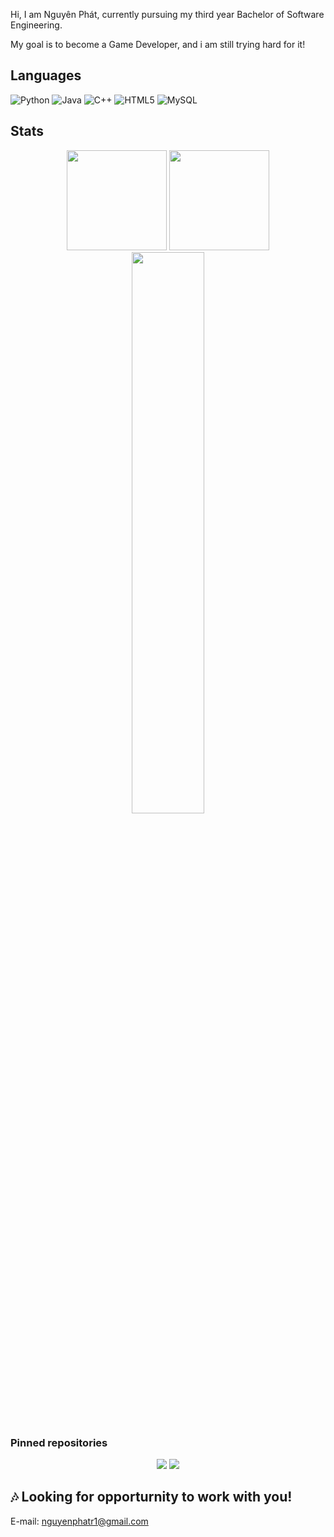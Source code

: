 Hi, I am Nguyên Phát, currently pursuing my third year Bachelor of Software Engineering.

My goal is to become a Game Developer, and i am still trying hard for it!


## Languages

![Python](https://img.shields.io/badge/-Python-black?style=flat-square&logo=Python)
![Java](https://img.shields.io/badge/-java-E34A86?style=flat-square&logo=java)
![C++](https://img.shields.io/badge/-C++-00599C?style=flat-square&logo=c)
![HTML5](https://img.shields.io/badge/-HTML5-E34F26?style=flat-square&logo=html5&logoColor=white)
![MySQL](https://img.shields.io/badge/-MySQL-black?style=flat-square&logo=mysql)

## Stats
<p align="center">
<img height=160px src="https://github-readme-stats.vercel.app/api?username=phatng45&show_icons=true&theme=swift" />
<img height=160px src="https://github-readme-stats.vercel.app/api/top-langs/?username=phatng45&theme=swift&langs_count=15" />
<img width="48%" src="https://github-readme-streak-stats.herokuapp.com/?user=phatng45&theme=swift" />
</p>

### Pinned repositories
<p align="center">
  <img src="https://github-readme-stats.vercel.app/api/pin/?username=phatng45&repo=Preprocessing-Data&show_icons=true&theme=swift" />
  <img src="https://github-readme-stats.vercel.app/api/pin/?username=phatng45&repo=Slang_Dictionary&show_icons=true&theme=swift" />
</p>


## :notes: Looking for opporturnity to work with you!
E-mail: nguyenphatr1@gmail.com
